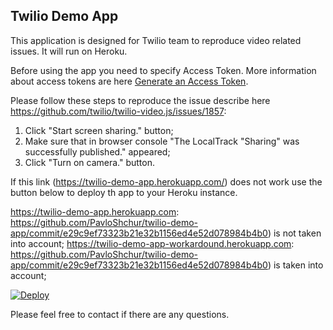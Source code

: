 Twilio Demo App
------------------

This application is designed for Twilio team to reproduce video related issues. It will run on Heroku.

Before using the app you need to specify Access Token. More information about access tokens are here [Generate an Access Token](https://www.twilio.com/docs/video/javascript-getting-started#3-generate-an-access-token).

Please follow these steps to reproduce the issue describe here https://github.com/twilio/twilio-video.js/issues/1857:
1. Click "Start screen sharing." button;
2. Make sure that in browser console "The LocalTrack "Sharing" was successfully published." appeared;
3. Click "Turn on camera." button.

If this link (https://twilio-demo-app.herokuapp.com/) does not work use the button below to deploy th app to your Heroku instance.

https://twilio-demo-app.herokuapp.com: https://github.com/PavloShchur/twilio-demo-app/commit/e29c9ef73323b21e32b1156ed4e52d078984b4b0) is not taken into account;
https://twilio-demo-app-workardound.herokuapp.com: https://github.com/PavloShchur/twilio-demo-app/commit/e29c9ef73323b21e32b1156ed4e52d078984b4b0) is taken into account;

<a href="https://heroku.com/deploy">
  <img src="https://www.herokucdn.com/deploy/button.svg" alt="Deploy">
</a>

Please feel free to contact if there are any questions.
